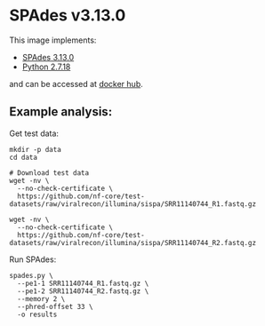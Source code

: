 # SPAdes v3.13.0

This image implements:
- [SPAdes 3.13.0](https://github.com/ablab/spades)
- [Python 2.7.18](https://www.python.org/)

and can be accessed at [docker hub](https://hub.docker.com/u/gregorysprenger).

## Example analysis:

Get test data:

```
mkdir -p data
cd data

# Download test data
wget -nv \
  --no-check-certificate \
  https://github.com/nf-core/test-datasets/raw/viralrecon/illumina/sispa/SRR11140744_R1.fastq.gz

wget -nv \
  --no-check-certificate \
  https://github.com/nf-core/test-datasets/raw/viralrecon/illumina/sispa/SRR11140744_R2.fastq.gz
```

Run SPAdes:

```
spades.py \
  --pe1-1 SRR11140744_R1.fastq.gz \
  --pe1-2 SRR11140744_R2.fastq.gz \
  --memory 2 \
  --phred-offset 33 \
  -o results
```